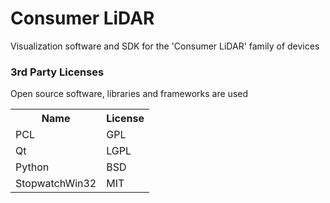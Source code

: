 # Consumer LiDAR

Visualization software and SDK for the 'Consumer LiDAR' family of devices 

### 3rd Party Licenses

Open source software, libraries and frameworks are used

<table border="0">
  <tr><th>Name</th><th>License</th></tr>
  <tr><td>PCL</td><td>GPL</td></tr>
  <tr><td>Qt</td><td>LGPL</td></tr>
  <tr><td>Python</td><td>BSD</td></tr>
  <tr><td>StopwatchWin32</td><td>MIT</td></td></tr>
</table>
